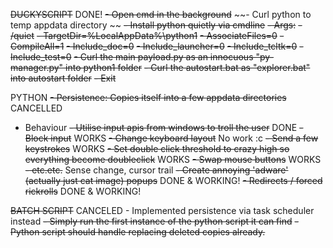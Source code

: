 ~~DUCKYSCRIPT~~ DONE!
~~- Open cmd in the background~~
~~- Curl python to temp appdata directory ~~
~~- Install python quietly via cmdline~~
  ~~- Args:~~
    ~~- /quiet~~
    ~~- TargetDir=%LocalAppData%\python1~~
    ~~- AssociateFiles=0~~
    ~~- CompileAll=1~~
    ~~- Include_doc=0~~
    ~~- Include_launcher=0~~
    ~~- Include_tcltk=0~~
    ~~- Include_test=0~~
~~- Curl the main payload.py as an innocuous "py-manager.py" into python1 folder~~
~~- Curl the autostart.bat as "explorer.bat" into autostart folder~~
~~- Exit~~

PYTHON
~~- Persistence: Copies itself into a few appdata directories~~ CANCELLED
- Behaviour
  ~~- Utilise input apis from windows to troll the user~~ DONE
    ~~- Block input~~ WORKS
    ~~- Change keyboard layout~~ No work :c
    ~~- Send a few keystrokes~~ WORKS
    ~~- Set double click threshold to crazy high so everything become doubleclick~~ WORKS 
    ~~- Swap mouse buttons~~ WORKS
    ~~- etc.etc.~~ Sense change, cursor trail 
  ~~- Create annoying 'adware' (actually just cat image) popups~~ DONE & WORKING!
  ~~- Redirects / forced rickrolls~~ DONE & WORKING!
  
~~BATCH SCRIPT~~ CANCELED - Implemented persistence via task scheduler instead
~~- Simply run the first instance of the python script it can find~~
~~- Python script should handle replacing deleted copies already.~~
